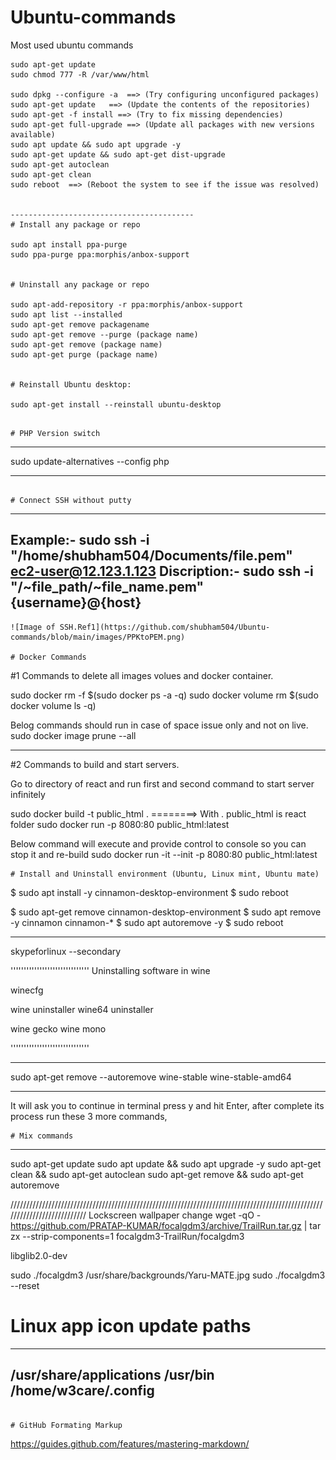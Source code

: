 # Ubuntu-commands
Most used ubuntu commands

```
sudo apt-get update
sudo chmod 777 -R /var/www/html

sudo dpkg --configure -a  ==> (Try configuring unconfigured packages)
sudo apt-get update   ==> (Update the contents of the repositories)
sudo apt-get -f install ==> (Try to fix missing dependencies)
sudo apt-get full-upgrade ==> (Update all packages with new versions available)
sudo apt update && sudo apt upgrade -y
sudo apt-get update && sudo apt-get dist-upgrade
sudo apt-get autoclean
sudo apt-get clean
sudo reboot  ==> (Reboot the system to see if the issue was resolved)


-----------------------------------------
# Install any package or repo

sudo apt install ppa-purge
sudo ppa-purge ppa:morphis/anbox-support


# Uninstall any package or repo

sudo apt-add-repository -r ppa:morphis/anbox-support
sudo apt list --installed
sudo apt-get remove packagename
sudo apt-get remove --purge (package name)
sudo apt-get remove (package name)
sudo apt-get purge (package name)


# Reinstall Ubuntu desktop:

sudo apt-get install --reinstall ubuntu-desktop

```````````````````````````````````````````
```

# PHP Version switch

```
-------------------------------

sudo update-alternatives --config php

-------------------------------
```

# Connect SSH without putty
```
--------------------------------------------------------
Example:- sudo ssh -i "/home/shubham504/Documents/file.pem" ec2-user@12.123.1.123
Discription:- sudo ssh -i "/~file_path/~file_name.pem" {username}@{host}
--------------------------------------------------------
```
![Image of SSH.Ref1](https://github.com/shubham504/Ubuntu-commands/blob/main/images/PPKtoPEM.png)

# Docker Commands
```
#1 Commands to delete all images volues and  docker container.

sudo docker rm -f $(sudo docker ps -a -q)
sudo docker volume rm $(sudo docker volume ls -q)

Belog commands should run in case of space issue only and not on live.
sudo  docker image prune --all

-------------------------------------
#2 Commands to build and start servers. 

Go to directory of react and run first and second command to start server infinitely

sudo docker build -t public_html . ========> With . public_html is react folder
sudo docker run -p 8080:80 public_html:latest

Below command will execute and provide control to console so you can stop it and re-build
sudo docker run  -it --init -p 8080:80 public_html:latest

```
# Install and Uninstall environment (Ubuntu, Linux mint, Ubuntu mate)
```
$ sudo apt install -y cinnamon-desktop-environment
$ sudo reboot


$ sudo apt-get remove cinnamon-desktop-environment
$ sudo apt remove -y cinnamon cinnamon-*
$ sudo apt autoremove -y
$ sudo reboot

-------------------------------

skypeforlinux --secondary

''''''''''''''''''''''''''''''
Uninstalling software in wine

winecfg

wine uninstaller
wine64 uninstaller


wine gecko
wine mono



''''''''''''''''''''''''''''''
- - - - - - - - - - - - - - - - - - - - - - - - - - - - - - - - - - - - - - - - - - - - - - - - - - - - - - - - - - - - 
sudo apt-get remove --autoremove wine-stable wine-stable-amd64
- - - - - - - - - - - - - - - - - - - - - - - - - - - - - - - - - - - - - - - - - - - - - - - - - - - - - - - - - - - - 

It will ask you to continue in terminal press y and hit Enter, after complete its process run these 3 more commands,
```
# Mix commands
```
- - - - - - - - - - - - - - - - - - - - - - - - - - - - - - - - - - - - - - - - - - - - - - - - - - - - - - - - - - - - 
sudo apt-get update
sudo apt update && sudo apt upgrade -y
sudo apt-get clean && sudo apt-get autoclean
sudo apt-get remove && sudo apt-get autoremove

///////////////////////////////////////////////////////////////////////////////////////////////////////////////////////////
Lockscreen wallpaper change
wget -qO - https://github.com/PRATAP-KUMAR/focalgdm3/archive/TrailRun.tar.gz | tar zx --strip-components=1 focalgdm3-TrailRun/focalgdm3

libglib2.0-dev

sudo ./focalgdm3 /usr/share/backgrounds/Yaru-MATE.jpg
sudo ./focalgdm3 --reset



# Linux app icon update paths
-------------------------------------
/usr/share/applications
/usr/bin
/home/w3care/.config
-------------------------------------
```

# GitHub Formating Markup
```
https://guides.github.com/features/mastering-markdown/
```
